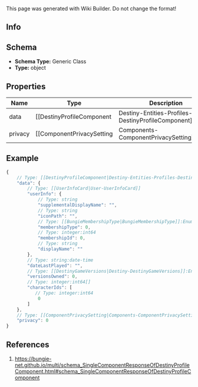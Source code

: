 <span class="wiki-builder">This page was generated with Wiki Builder. Do not change the format!</span>

## Info

## Schema
* **Schema Type:** Generic Class
* **Type:** object

## Properties
Name | Type | Description
---- | ---- | -----------
data | [[DestinyProfileComponent|Destiny-Entities-Profiles-DestinyProfileComponent]] | 
privacy | [[ComponentPrivacySetting|Components-ComponentPrivacySetting]]:Enum | 

## Example
```javascript
{
    // Type: [[DestinyProfileComponent|Destiny-Entities-Profiles-DestinyProfileComponent]]
    "data": {
        // Type: [[UserInfoCard|User-UserInfoCard]]
        "userInfo": {
            // Type: string
            "supplementalDisplayName": "",
            // Type: string
            "iconPath": "",
            // Type: [[BungieMembershipType|BungieMembershipType]]:Enum
            "membershipType": 0,
            // Type: integer:int64
            "membershipId": 0,
            // Type: string
            "displayName": ""
        },
        // Type: string:date-time
        "dateLastPlayed": "",
        // Type: [[DestinyGameVersions|Destiny-DestinyGameVersions]]:Enum
        "versionsOwned": 0,
        // Type: integer:int64[]
        "characterIds": [
           // Type: integer:int64
            0
        ]
    },
    // Type: [[ComponentPrivacySetting|Components-ComponentPrivacySetting]]:Enum
    "privacy": 0
}

```

## References
1. https://bungie-net.github.io/multi/schema_SingleComponentResponseOfDestinyProfileComponent.html#schema_SingleComponentResponseOfDestinyProfileComponent
